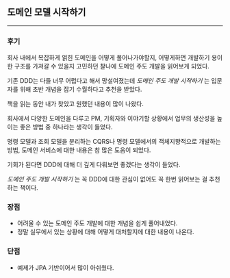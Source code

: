 ## 도메인 모델 시작하기

---

### 후기

회사 내에서 복잡하게 얽힌 도메인을 어떻게 풀어나가야할지, 어떻게하면 개발하기 용이한 구조를 가져갈 수 있을지 고민하던 찰나에 도메인 주도 개발을 읽어보게 되었다.

기존 DDD는 다들 너무 어렵다고 해서 망설여졌는데 _도메인 주도 개발 시작하기_ 는 입문자를 위해 초반 개념을 잡기 수월하다고 추천을 받았다.

책을 읽는 동안 내가 찾았고 원했던 내용이 많이 나왔다.

회사에서 다양한 도메인을 다루고 PM, 기획자와 이야기할 상황에서 업무의 생산성을 높이는 좋은 방법 중 하나라는 생각이 들었다.

명령 모델과 조회 모델을 분리하는 CQRS나 명령 모델에서의 객체지향적으로 개발하는 방법, 도메인 서비스에 대한 내용은 참 많은 도움이 되었다.

기회가 된다면 DDD에 대해 더 깊게 다뤄보면 좋겠다는 생각이 들었다.

_도메인 주도 개발 시작하기_ 는 꼭 DDD에 대한 관심이 없어도 꼭 한번 읽어보는 걸 추천하는 책이다.

### 장점

-   어려울 수 있는 도메인 주도 개발에 대한 개념을 쉽게 풀어내었다.
-   정말 실무에서 있는 상황에 대해 어떻게 대처할지에 대한 내용이 나온다.

### 단점

-   예제가 JPA 기반이어서 많이 아쉬웠다.